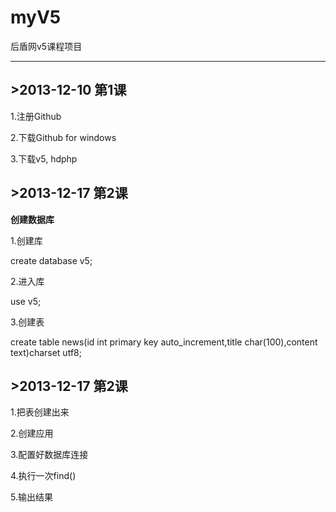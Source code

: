 myV5
====

后盾网v5课程项目

----------
## >2013-12-10 第1课 ##
1.注册Github

2.下载Github for windows

3.下载v5, hdphp

## >2013-12-17 第2课 ##
**创建数据库**

1.创建库
  
  create database v5;

2.进入库

  use v5;

3.创建表

  create table news(id int primary key auto_increment,title char(100),content text)charset utf8;
## >2013-12-17 第2课 ##
1.把表创建出来

2.创建应用

3.配置好数据库连接

4.执行一次find()

5.输出结果

